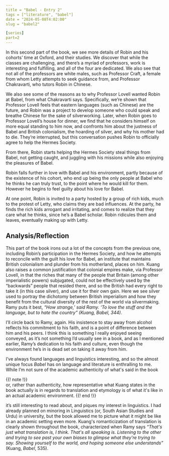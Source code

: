 ```yaml
---
title = "Babel - Entry 2"
tags = ["literature", "babel"]
date = "2024-05-08T4:02:00"
slug = "babel2"

[series]
part=2
---
```


In this second part of the book, we see more details of Robin and his cohorts’ time at Oxford, and their studies. We discover that while the classes are challenging, and there’s a myriad of professors, work is interesting and fulfilling, and all of the four are dedicated. We also see that not all of the professors are white males, such as Professor Craft, a female from whom Letty attempts to seek guidance from, and Professor Chakravarti, who tutors Robin in Chinese.

We also see some of the reasons as to why Professor Lovell wanted Robin at Babel, from what Chakravarti says. Specifically, we’re shown that Professor Lovell feels that eastern languages (such as Chinese) are the future, and Robin was a project to develop someone who could speak and breathe Chinese for the sake of silverworking. Later, when Robin goes to Professor Lovell’s house for dinner, we find that he considers himself on more equal standing to him now, and confronts him about the justness of Babel and British colonialism, the hoarding of silver, and why his mother had to die. They’re interrupted, but this conversation pushes Robin to officially agree to help the Hermes Society.

From there, Robin starts helping the Hermes Society steal things from Babel, not getting caught, and juggling with his missions while also enjoying the pleasures of Babel.

Robin falls further in love with Babel and his environment, partly because of the existence of his cohort, who end up being the only people at Babel who he thinks he can truly trust, to the point where he would kill for them. However he begins to feel guilty about his love for Babel.

At one point, Robin is invited to a party hosted by a group of rich kids, much to the protest of Letty, who claims they are bad influences. At the party, he finds the rich kids arrogant and irritating, and comes to realize that they care what he thinks, since he’s a Babel scholar. Robin ridicules them and leaves, eventually making up with Letty.

## Analysis/Reflection

This part of the book irons out a lot of the concepts from the previous one, including Robin’s participation in the Hermes Society, and how he attempts to reconcile with the guilt his love for Babel, an institute that maintains British colonialism and plunder from his motherland, places on him. Kuang also raises a common justification that colonial empires make, via Professor Lovell, in that the riches that many of the people that Britain (among other imperialistic powers) subjugated, could not be effectively used by the “backwards” people that resided there, and so the British had every right to take it (in this case silver), and use it for their own gain. Here we see silver used to portray the dichotomy between British imperialism and how they benefit from the cultural diversity of the rest of the world via silvermaking. Ramy puts it best,  *“How strange,’ said Ramy. ‘To love the stuff and the language, but to hate the country” (Kuang, *Babel*, 344).*

I’ll circle back to Ramy, again. His insistence to stay away from alcohol reflects his commitment to his faith, and is a point of difference between him and his peers. I think this is something I really enjoyed seeing conveyed, as it’s not something I’d usually see in a book, and as I mentioned earlier, Ramy’s dedication to his faith and culture, even though the environment he’s in is dead set on taking it away from him.

I’ve always found languages and linguistics interesting, and so the almost unique focus *Babel* has on language and literature is enthralling to me. While I’m not sure of the academic authenticity of what's said in the book

{{! note !}}  
or, rather than authenticity, how representative what Kuang states in the book actually is in regards to translation and etymology is of what it's like in an actual academic environment.
{{! end !}}

it’s still interesting to read about, and piques my interest in linguistics. I had already planned on minoring in Linguistics (or, South Asian Studies and Urdu) in university, but the book allowed me to picture what it might be like in an academic setting even more. Kuang's romanticization of translation is clearly shown throughout the book, characterized when Ramy says *“That's just what translation is, I think. That's all speaking is. Listening to the other and trying to see past your own biases to glimpse what they're trying to say. Showing yourself to the world, and hoping someone else understands”* (Kuang, *Babel*, 535).
